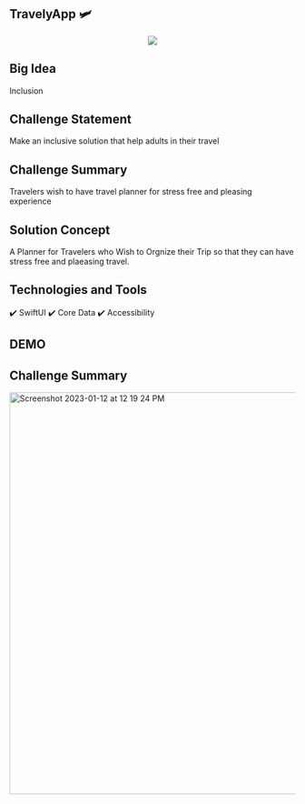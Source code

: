 ## TravelyApp 🛩️
<p align="center">
  <img src="https://user-images.githubusercontent.com/85529608/212031104-9015fdac-2dc6-441c-a798-01117e9f9d22.png" />
</p>


## Big Idea
Inclusion

## Challenge Statement
Make an inclusive solution that help adults in their travel

## Challenge Summary 
Travelers wish to have travel planner for stress free and pleasing experience

## Solution Concept
A Planner for Travelers who Wish to Orgnize their Trip so that they can have stress free and plaeasing travel.

## Technologies and Tools
✔️ SwiftUI
✔️ Core Data
✔️ Accessibility

## DEMO

## Challenge Summary 
<img width="707" alt="Screenshot 2023-01-12 at 12 19 24 PM" src="https://user-images.githubusercontent.com/85529608/212028027-08744d77-9a93-4335-9736-9a19584fd8c4.png">


